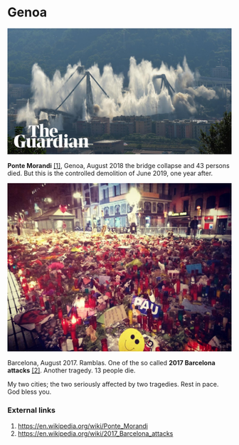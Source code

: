 # Genoa

![Morandi bridge](../Images/aadweedwacds.jpg)

**Ponte Morandi** [[1]](https://en.wikipedia.org/wiki/Ponte_Morandi), Genoa, August 2018 the bridge collapse and 43 persons died. But this is the controlled demolition of June 2019, one year after.

![Barcelona 2017](../Images/21083378_10214340366885604_3939654193817617426_o.jpg)

Barcelona, August 2017. Ramblas. One of the so called **2017 Barcelona attacks** [[2]](https://en.wikipedia.org/wiki/2017_Barcelona_attacks). Another tragedy. 13 people die.

My two cities; the two seriously affected by two tragedies. Rest in pace. God bless you.



### External links

1. https://en.wikipedia.org/wiki/Ponte_Morandi
2. https://en.wikipedia.org/wiki/2017_Barcelona_attacks

